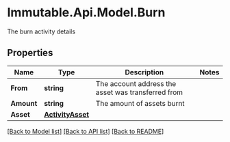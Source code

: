 # Immutable.Api.Model.Burn
The burn activity details

## Properties

Name | Type | Description | Notes
------------ | ------------- | ------------- | -------------
**From** | **string** | The account address the asset was transferred from | 
**Amount** | **string** | The amount of assets burnt | 
**Asset** | [**ActivityAsset**](ActivityAsset.md) |  | 

[[Back to Model list]](../README.md#documentation-for-models) [[Back to API list]](../README.md#documentation-for-api-endpoints) [[Back to README]](../README.md)

